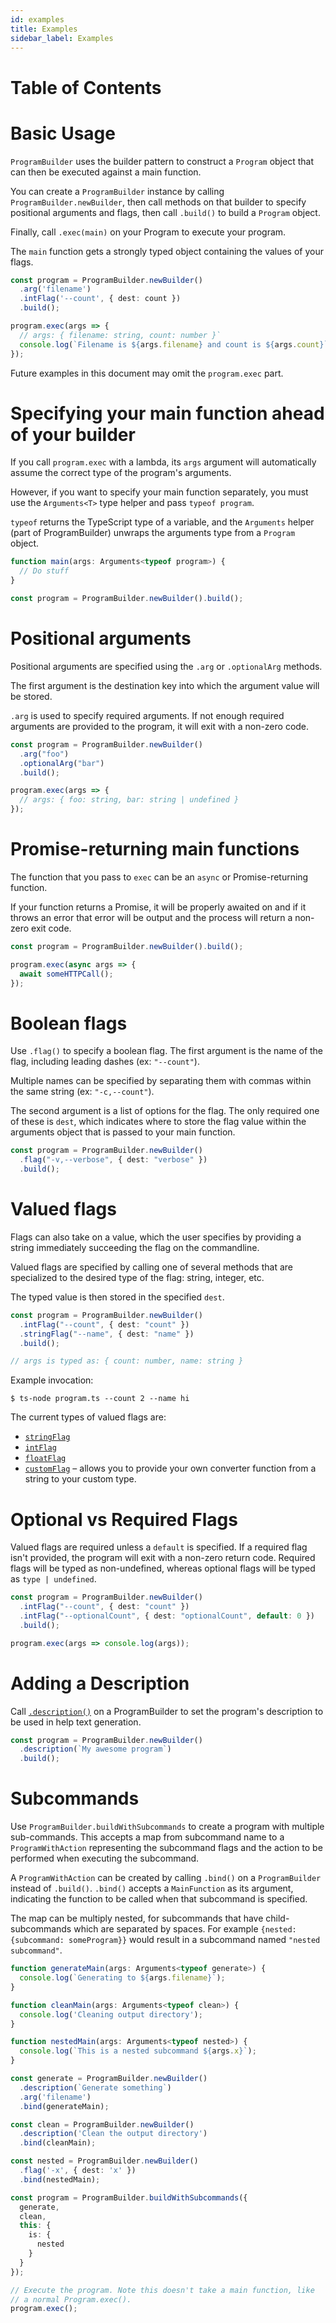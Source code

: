 ```yaml
---
id: examples
title: Examples
sidebar_label: Examples
---
```


# Table of Contents

# Basic Usage

`ProgramBuilder` uses the builder pattern to construct a `Program` object that can
then be executed against a main function.

You can create a `ProgramBuilder` instance by calling `ProgramBuilder.newBuilder`,
then call methods on that builder to specify positional arguments and flags,
then call `.build()` to build a `Program` object.

Finally, call `.exec(main)` on your Program to execute your program.

The `main` function gets a strongly typed object containing the values of your flags.

```typescript
const program = ProgramBuilder.newBuilder()
  .arg('filename')
  .intFlag('--count', { dest: count })
  .build();

program.exec(args => {
  // args: { filename: string, count: number }`
  console.log(`Filename is ${args.filename} and count is ${args.count}`);
});
```

Future examples in this document may omit the `program.exec` part.

# Specifying your main function ahead of your builder

If you call `program.exec` with a lambda, its `args` argument will automatically assume
the correct type of the program's arguments.

However, if you want to specify your main function separately, you must use the
`Arguments<T>` type helper and pass `typeof program`.

`typeof` returns the TypeScript type of a variable, and the `Arguments` helper
(part of ProgramBuilder) unwraps the arguments type from a `Program` object.

```typescript
function main(args: Arguments<typeof program>) {
  // Do stuff
}

const program = ProgramBuilder.newBuilder().build();
```

# Positional arguments

Positional arguments are specified using the `.arg` or `.optionalArg` methods.

The first argument is the destination key into which the argument value will be stored.

`.arg` is used to specify required arguments. If not enough required arguments are provided
to the program, it will exit with a non-zero code.

```typescript
const program = ProgramBuilder.newBuilder()
  .arg("foo")
  .optionalArg("bar")
  .build();

program.exec(args => {
  // args: { foo: string, bar: string | undefined }
});
```

# Promise-returning main functions

The function that you pass to `exec` can be an `async` or Promise-returning function.

If your function returns a Promise, it will be properly awaited on and if it throws an
error that error will be output and the process will return a non-zero exit code.

```typescript
const program = ProgramBuilder.newBuilder().build();

program.exec(async args => {
  await someHTTPCall();
});
```

# Boolean flags

Use `.flag()` to specify a boolean flag. The first argument is the name of the flag,
including leading dashes (ex: `"--count"`).

Multiple names can be specified by separating them with commas within the same string
(ex: `"-c,--count"`).

The second argument is a list of options for the flag. The only required one of these
is `dest`, which indicates where to store the flag value within the arguments object
that is passed to your main function.

```typescript
const program = ProgramBuilder.newBuilder()
  .flag("-v,--verbose", { dest: "verbose" })
  .build();
```

# Valued flags

Flags can also take on a value, which the user specifies by providing a string
immediately succeeding the flag on the commandline.

Valued flags are specified by calling one of several methods that are specialized
to the desired type of the flag: string, integer, etc.

The typed value is then stored in the specified `dest`.

```typescript
const program = ProgramBuilder.newBuilder()
  .intFlag("--count", { dest: "count" })
  .stringFlag("--name", { dest: "name" })
  .build();

// args is typed as: { count: number, name: string }
```

Example invocation:

```
$ ts-node program.ts --count 2 --name hi
```

The current types of valued flags are:

- [`stringFlag`](api/program-builder.programbuilder.stringflag.md)
- [`intFlag`](api/program-builder.programbuilder.intflag.md)
- [`floatFlag`](api/program-builder.programbuilder.floatflag.md)
- [`customFlag`](api/program-builder.programbuilder.customflag.md) – allows you to provide your own
  converter function from a string to your custom type.

# Optional vs Required Flags

Valued flags are required unless a `default` is specified. If a required flag
isn't provided, the program will exit with a non-zero return code. Required flags
will be typed as non-undefined, whereas optional flags will be typed as `type | undefined`.

```typescript
const program = ProgramBuilder.newBuilder()
  .intFlag("--count", { dest: "count" })
  .intFlag("--optionalCount", { dest: "optionalCount", default: 0 })
  .build();

program.exec(args => console.log(args));
```

# Adding a Description

Call [`.description()`](api/program-builder.programbuilder.description.md) on a ProgramBuilder
to set the program's description to be used in help text generation.

```typescript
const program = ProgramBuilder.newBuilder()
  .description(`My awesome program`)
  .build();
```

# Subcommands

Use `ProgramBuilder.buildWithSubcommands` to create a program with multiple sub-commands.
This accepts a map from subcommand name to a `ProgramWithAction` representing the subcommand
flags and the action to be performed when executing the subcommand.

A `ProgramWithAction` can be created by calling `.bind()` on a `ProgramBuilder` instead of
`.build()`. `.bind()` accepts a `MainFunction` as its argument, indicating the function to be
called when that subcommand is specified.

The map can be multiply nested, for subcommands that have child-subcommands which are separated
by spaces. For example `{nested: {subcommand: someProgram}}` would result in a subcommand named
`"nested subcommand"`.

```typescript
function generateMain(args: Arguments<typeof generate>) {
  console.log(`Generating to ${args.filename}`);
}

function cleanMain(args: Arguments<typeof clean>) {
  console.log('Cleaning output directory');
}

function nestedMain(args: Arguments<typeof nested>) {
  console.log(`This is a nested subcommand ${args.x}`);
}

const generate = ProgramBuilder.newBuilder()
  .description(`Generate something`)
  .arg('filename')
  .bind(generateMain);

const clean = ProgramBuilder.newBuilder()
  .description('Clean the output directory')
  .bind(cleanMain);

const nested = ProgramBuilder.newBuilder()
  .flag('-x', { dest: 'x' })
  .bind(nestedMain);

const program = ProgramBuilder.buildWithSubcommands({
  generate,
  clean,
  this: {
    is: {
      nested
    }
  }
});

// Execute the program. Note this doesn't take a main function, like
// a normal Program.exec().
program.exec();
```
